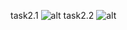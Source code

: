 task2.1
![alt](https://i.ibb.co/z8b2btM/task2-1.png)
task2.2
![alt](https://i.ibb.co/StMcqnP/task2-2.png)